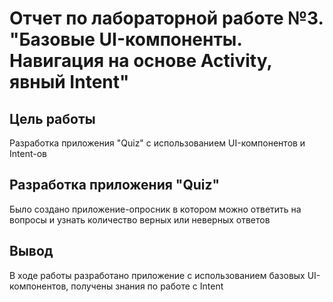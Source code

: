 # Отчет по лабораторной работе №3. "Базовые UI-компоненты. Навигация на основе Activity, явный Intent"
## Цель работы
Разработка приложения "Quiz" с использованием UI-компонентов и Intent-ов
## Разработка приложения "Quiz"
Было создано приложение-опросник в котором можно ответить на вопросы и узнать количество верных или неверных ответов
## Вывод
В ходе работы разработано приложение с использованием базовых UI-компонентов, получены знания по работе с Intent